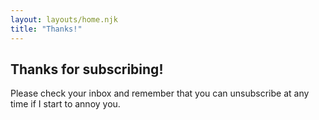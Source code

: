 ```yaml
---
layout: layouts/home.njk
title: "Thanks!"
---
```


## Thanks for subscribing!

Please check your inbox and remember that you can unsubscribe at any time if I start to annoy you.
